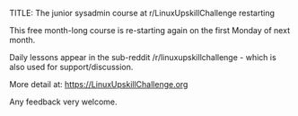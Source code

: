 TITLE: The junior sysadmin course at r/LinuxUpskillChallenge restarting 

This free month-long course is re-starting again on the first Monday of next month.

Daily lessons appear in the sub-reddit /r/linuxupskillchallenge - which is also used for support/discussion. 

More detail at: https://LinuxUpskillChallenge.org

Any feedback very welcome.
